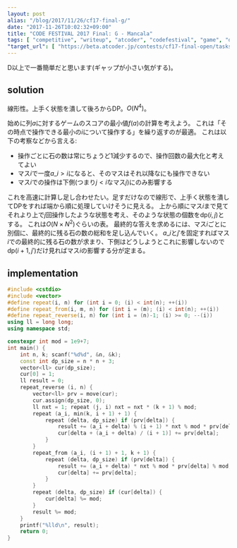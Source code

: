 ```yaml
---
layout: post
alias: "/blog/2017/11/26/cf17-final-g/"
date: "2017-11-26T10:02:32+09:00"
title: "CODE FESTIVAL 2017 Final: G - Mancala"
tags: [ "competitive", "writeup", "atcoder", "codefestival", "game", "dp", "linerity" ]
"target_url": [ "https://beta.atcoder.jp/contests/cf17-final-open/tasks/cf17_final_g" ]
---
```


D以上で一番簡単だと思います(ギャップが小さい気がする)。

## solution

線形性。上手く状態を潰して後ろからDP。$O(N^4)$。

始めに列$a$に対するゲームのスコアの最小値$f(a)$の計算を考えよう。
これは「その時点で操作できる最小の$i$について操作する」を繰り返すのが最適。
これは以下の考察などから言える:

-   操作ごとに石の数は常にちょうど$1$減少するので、操作回数の最大化と考えてよい
-   マス$i$で一度$a\_i \gt i$になると、そのマスはそれ以降なにも操作できない
-   マス$i$での操作は下側(つまり$j \lt i$なマス$j$)にのみ影響する

これを高速に計算し足し合わせたい。足すだけなので線形で、上手く状態を潰してDPをすれば端から順に処理していけそうに見える。
上から順にマス$i$まで見てそれより上で$j$回操作したような状態を考え、そのような状態の個数を$\mathrm{dp}(i, j)$とする。
これは$O(N \times N^2)$ぐらいの表。
最終的な答えを求めるには、マス$i$ごとに別個に、最終的に残る石の数の総和を足し込んでいく。
$a\_i$と$j'$を固定すればマス$i$での最終的に残る石の数が求まり、下側はどうしようとこれに影響しないので$\mathrm{dp}(i + 1, j')$だけ見ればマス$i$の影響する分が定まる。


## implementation

``` c++
#include <cstdio>
#include <vector>
#define repeat(i, n) for (int i = 0; (i) < int(n); ++(i))
#define repeat_from(i, m, n) for (int i = (m); (i) < int(n); ++(i))
#define repeat_reverse(i, n) for (int i = (n)-1; (i) >= 0; --(i))
using ll = long long;
using namespace std;

constexpr int mod = 1e9+7;
int main() {
    int n, k; scanf("%d%d", &n, &k);
    const int dp_size = n * n + 3;
    vector<ll> cur(dp_size);
    cur[0] = 1;
    ll result = 0;
    repeat_reverse (i, n) {
        vector<ll> prv = move(cur);
        cur.assign(dp_size, 0);
        ll nxt = 1; repeat (j, i) nxt = nxt * (k + 1) % mod;
        repeat (a_i, min(k, i + 1) + 1) {
            repeat (delta, dp_size) if (prv[delta]) {
                result += (a_i + delta) % (i + 1) * nxt % mod * prv[delta] % mod;
                cur[delta + (a_i + delta) / (i + 1)] += prv[delta];
            }
        }
        repeat_from (a_i, (i + 1) + 1, k + 1) {
            repeat (delta, dp_size) if (prv[delta]) {
                result += (a_i + delta) * nxt % mod * prv[delta] % mod;
                cur[delta] += prv[delta];
            }
        }
        repeat (delta, dp_size) if (cur[delta]) {
            cur[delta] %= mod;
        }
        result %= mod;
    }
    printf("%lld\n", result);
    return 0;
}
```
